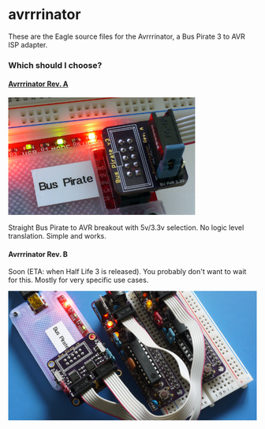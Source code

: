 # avrrrinator

These are the Eagle source files for the Avrrrinator, a Bus Pirate 3 to AVR ISP adapter. 

### Which should I choose?


#### [Avrrrinator Rev. A](hardware/revA)

![Avrrrinator Rev A2](hardware/revA/images/avrrinator-a2-bp.png)

Straight Bus Pirate to AVR breakout with 5v/3.3v selection. No logic level
translation. Simple and works.

#### Avrrrinator Rev. B

Soon (ETA: when Half Life 3 is released). You probably don't want to wait for this. Mostly for very specific use cases.

![Avrrrinator Rev B1](hardware/revB/images/avrrrinator-b-preview.png)
